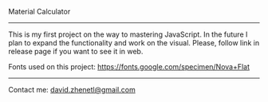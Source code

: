 Material Calculator
_____________________________________________________

This is my first project on the way to mastering JavaScript. In the future I plan to expand the functionality and work on the visual. Please, follow link in release page if you want to see it in web.

Fonts used on this project: https://fonts.google.com/specimen/Nova+Flat
_____________________________________________________

Contact me: 
david.zhenetl@gmail.com
